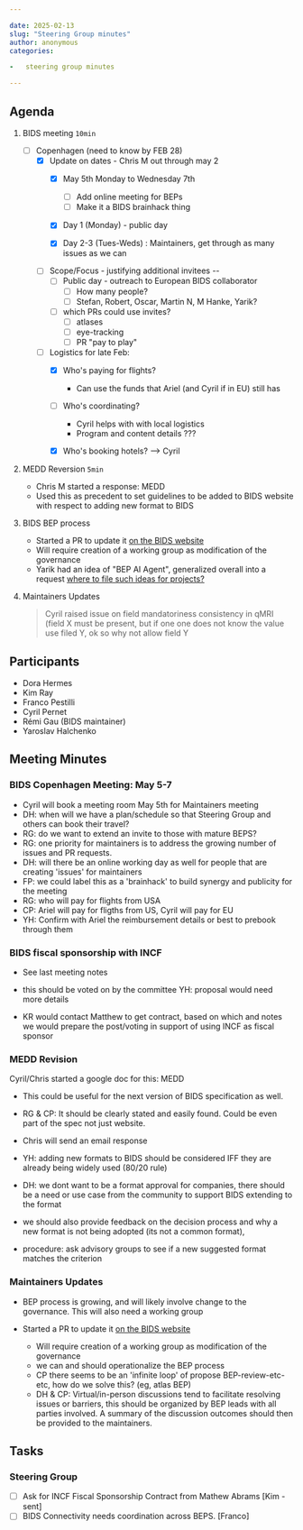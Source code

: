 ```yaml
---

date: 2025-02-13
slug: "Steering Group minutes"
author: anonymous
categories:

-   steering group minutes

---
```


## Agenda

1.  BIDS meeting `10min`
    -   [ ] Copenhagen (need to know by FEB 28)
        -   [x] Update on dates - Chris M out through may 2
            -   [x] May 5th Monday to Wednesday 7th
                -   [ ] Add online meeting for BEPs
                -   [ ] Make it a BIDS brainhack thing

            -   [x] Day 1 (Monday) - public day

            -   [x] Day 2-3 (Tues-Weds) : Maintainers, get through as many issues as we can

        -   [ ] Scope/Focus - justifying additional invitees --
            -   [ ] Public day - outreach to European BIDS collaborator
                -   [ ] How many people?
                -   [ ] Stefan, Robert, Oscar, Martin N, M Hanke, Yarik?

            -   [ ] which PRs could use invites?
                -   [ ] atlases
                -   [ ] eye-tracking
                -   [ ] PR "pay to play"

        -   [ ] Logistics for late Feb:
            -   [x] Who's paying for flights?
                -   Can use the funds that Ariel (and Cyril if in EU) still has

            -   [ ] Who's coordinating?
                -   Cyril helps with with local logistics
                -   Program and content details ???

            -   [x] Who's booking hotels? --> Cyril

1.  MEDD Reversion `5min`
    -   Chris M started a response: MEDD
    -   Used this as precedent to set guidelines to be added to BIDS website with respect to adding new format to BIDS

1.  BIDS BEP process
    -   Started a PR to update it [on the BIDS website](https://github.com/bids-standard/bids-website/pull/615)
    -   Will require creation of a working group as modification of the governance
    -   Yarik had an idea of "BEP AI Agent", generalized overall into a request [where to file such ideas for projects?](https://github.com/bids-standard/bids-website/issues/620)

1.  Maintainers Updates
    > Cyril raised issue on field mandatoriness consistency in qMRI (field X must be present, but if one one does not know the value use filed Y, ok so why not allow field Y

<!-- more -->

## Participants

-   Dora Hermes
-   Kim Ray
-   Franco Pestilli
-   Cyril Pernet
-   Rémi Gau (BIDS maintainer)
-   Yaroslav Halchenko

## Meeting Minutes

### BIDS Copenhagen Meeting: May 5-7

-   Cyril will book a meeting room May 5th for Maintainers meeting
-   DH:  when will we have a plan/schedule so that Steering Group and others can book their travel?
-   RG: do we want to extend an invite to those with mature BEPS?
-   RG: one priority for maintainers is to address the growing number of issues and PR requests.
-   DH: will there be an online working day as well for people that are creating 'issues' for maintainers
-   FP: we could label this as a 'brainhack' to build synergy and publicity for the meeting
-   RG: who will pay for flights from USA
-   CP: Ariel will pay for fligths from US, Cyril will pay for EU
-   YH: Confirm with Ariel the reimbursement details or best to prebook through them

### BIDS fiscal sponsorship with INCF

-   See last meeting notes

-   this should be voted on by the committee
    YH: proposal would need more details

-   KR would contact Matthew to get contract, based on which and notes we would prepare the post/voting in support of using INCF as fiscal sponsor

### MEDD Revision

Cyril/Chris started a google doc for this: MEDD

-   This could be useful for the next version of BIDS specification as well.

-   RG & CP: It should be clearly stated and easily found.
    Could be even part of the spec not just website.

-   Chris will send an email response

-   YH: adding new formats to BIDS should be considered IFF they are already being widely used (80/20 rule)

-   DH: we dont want to be a format approval for companies, there should be a need or use case from the community to support BIDS extending to the format

-   we should also provide feedback on the decision process and why a new format is not being adopted (its not a common format),

-   procedure: ask advisory groups to see if a new suggested format matches the criterion

### Maintainers Updates

-   BEP process is growing, and will likely involve change to the governance.  This will also need a working group

-   Started a PR to update it [on the BIDS website](https://github.com/bids-standard/bids-website/pull/615)
    -   Will require creation of a working group as modification of the governance
    -   we can and should operationalize the BEP process
    -   CP there seems to be an 'infinite loop' of propose BEP-review-etc-etc, how do we solve this? (eg, atlas BEP)
    -   DH & CP: Virtual/in-person discussions tend to facilitate resolving issues or barriers, this should be organized by BEP leads with all parties involved. A summary of the discussion outcomes should then be provided to the maintainers.

## Tasks

### Steering Group

-   [ ] Ask for INCF Fiscal Sponsorship Contract from Mathew Abrams \[Kim - sent]
-   [ ] BIDS Connectivity needs coordination across BEPS. \[Franco]
